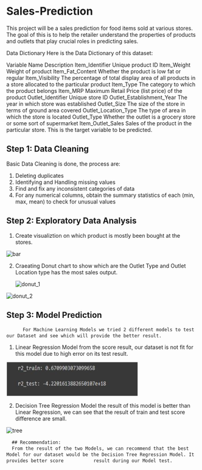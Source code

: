 # Sales-Prediction
This project will be a sales prediction for food items sold at various stores. The goal of this is to help the retailer understand the properties of products and outlets that play crucial roles in predicting sales.

Data Dictionary
Here is the Data Dictionary of this dataset:

Variable Name	                    Description
Item_Identifier	                  Unique product ID
Item_Weight	                      Weight of product
Item_Fat_Content	                Whether the product is low fat or regular
Item_Visibility	                  The percentage of total display area of all products in a store allocated to the particular product
Item_Type	                        The category to which the product belongs
Item_MRP	                        Maximum Retail Price (list price) of the product
Outlet_Identifier	                Unique store ID
Outlet_Establishment_Year	        The year in which store was established
Outlet_Size	                      The size of the store in terms of ground area covered
Outlet_Location_Type	            The type of area in which the store is located
Outlet_Type	                      Whether the outlet is a grocery store or some sort of supermarket
Item_Outlet_Sales	                Sales of the product in the particular store. This is the target variable to be predicted.

## Step 1: Data Cleaning
   
   Basic Data Cleaning is done, the process are:
  
   1. Deleting duplicates
   2. Identifying and Handling missing values
   3. Find and fix any inconsistent categories of data
   4. For any numerical columns, obtain the summary statistics of each (min, max, mean) to check for unusual values
   
## Step 2: Exploratory Data Analysis

  1. Create visualiztion on which product is mostly been bought at the stores.
   
   ![bar](https://user-images.githubusercontent.com/98469181/160244262-c35d74b3-e50b-443a-8f52-8b8044af57c9.JPG)

 2. Craeating Donut chart to show which are the Outlet Type and Outlet Location type has the most sales output.
    
    ![donut_1](https://user-images.githubusercontent.com/98469181/160244346-7e0ddfb6-4169-4c7b-b36f-ee682ae82503.JPG)
   
   ![donut_2](https://user-images.githubusercontent.com/98469181/160244374-87d7178d-629e-47b5-81c0-9816f3609f35.JPG)

   
 ## Step 3: Model Prediction
           
          For Machine Learning Models we tried 2 different models to test our Dataset and see which will provide the better result.
  1. Linear Regression Model
     from the score result, our dataset is not fit for this model due to high error on its test result.
  
  ![linear](https://github.com/ReaganTiburan/Sales-Prediction/blob/main/linear.JPG)

             
  2. Decision Tree Regression Model
     the result of this model is better than Linear Regression, we can see that the result of train and test score difference are small.
  
  
  ![tree](https://user-images.githubusercontent.com/98469181/160244649-8d06444f-088c-4f9f-a476-62ef96a6da7f.JPG)
   
   
      ## Recommendation:
      From the result of the two Models, we can recommend that the best Model for our dataset would be the Decision Tree Regression Model. It provides better score           result during our Model test.
 

          



    
    
    
